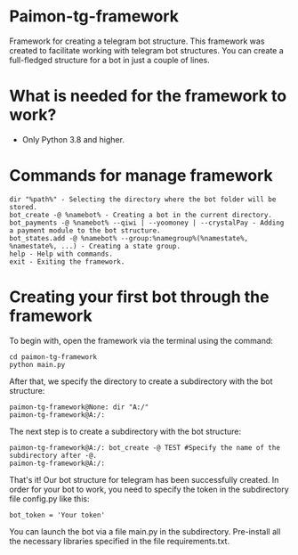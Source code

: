 # Paimon-tg-framework
Framework for creating a telegram bot structure. This framework was created to facilitate working with telegram bot structures. 
You can create a full-fledged structure for a bot in just a couple of lines.
# What is needed for the framework to work?
* Only Python 3.8 and higher.

# Commands for manage framework
```
dir "%path%" - Selecting the directory where the bot folder will be stored.
bot_create -@ %namebot% - Creating a bot in the current directory.
bot_payments -@ %namebot% --qiwi | --yoomoney | --crystalPay - Adding a payment module to the bot structure.
bot_states.add -@ %namebot% --group:%namegroup%(%namestate%, %namestate%, ...) - Creating a state group.
help - Help with commands.
exit - Exiting the framework.
```

# Creating your first bot through the framework
To begin with, open the framework via the terminal using the command:
```
cd paimon-tg-framework
python main.py
```
After that, we specify the directory to create a subdirectory with the bot structure:
```
paimon-tg-framework@None: dir "A:/"
paimon-tg-framework@A:/: 
```
The next step is to create a subdirectory with the bot structure:
```
paimon-tg-framework@A:/: bot_create -@ TEST #Specify the name of the subdirectory after -@.
paimon-tg-framework@A:/:
```
That's it! Our bot structure for telegram has been successfully created. In order for your bot to work, you need to specify the token in the subdirectory file config.py like this:
```
bot_token = 'Your token'
```
You can launch the bot via a file main.py in the subdirectory. Pre-install all the necessary libraries specified in the file requirements.txt.
